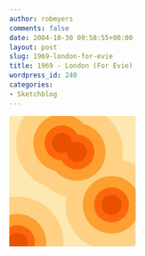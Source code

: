 ```yaml
---
author: robmyers
comments: false
date: 2004-10-30 09:58:55+00:00
layout: post
slug: 1969-london-for-evie
title: 1969 - London (For Evie)
wordpress_id: 240
categories:
- Sketchblog
---
```


![](/assets/PastedGraphic-3.jpg)  


